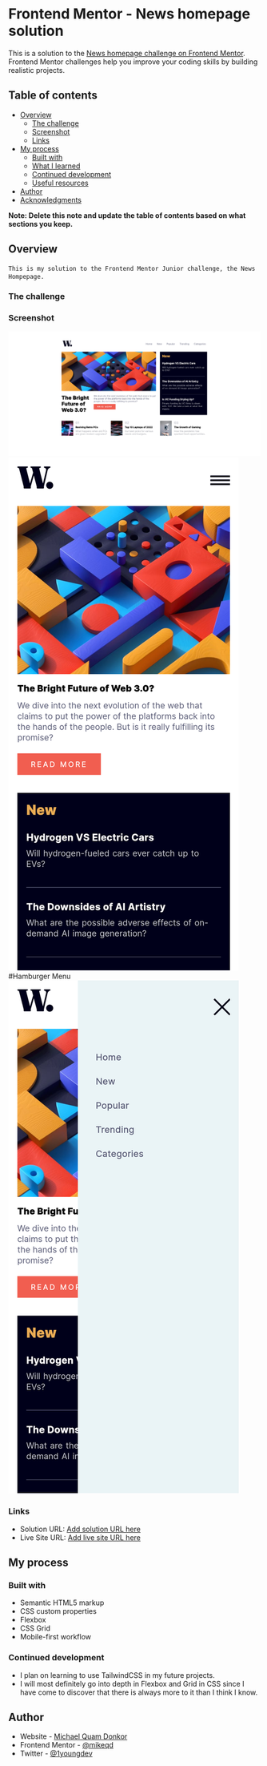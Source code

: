 # Frontend Mentor - News homepage solution

This is a solution to the [News homepage challenge on Frontend Mentor](https://www.frontendmentor.io/challenges/news-homepage-H6SWTa1MFl). Frontend Mentor challenges help you improve your coding skills by building realistic projects. 

## Table of contents

- [Overview](#overview)
  - [The challenge](#the-challenge)
  - [Screenshot](#screenshot)
  - [Links](#links)
- [My process](#my-process)
  - [Built with](#built-with)
  - [What I learned](#what-i-learned)
  - [Continued development](#continued-development)
  - [Useful resources](#useful-resources)
- [Author](#author)
- [Acknowledgments](#acknowledgments)

**Note: Delete this note and update the table of contents based on what sections you keep.**

## Overview
    This is my solution to the Frontend Mentor Junior challenge, the News Hompepage.
### The challenge


### Screenshot

![](./screenshot1.png)
![](./screenshot2.png)
#Hamburger Menu
![](./screenshot3.png)


### Links

- Solution URL: [Add solution URL here](https://github.com/mikeqd/news-homepage-challenge-solution.git)
- Live Site URL: [Add live site URL here](https://mikeqd.github.io/news-homepage-challenge-solution/)

## My process

### Built with

- Semantic HTML5 markup
- CSS custom properties
- Flexbox
- CSS Grid
- Mobile-first workflow


### Continued development


- I plan on learning to use TailwindCSS in my future projects.
- I will most definitely go into depth in Flexbox and Grid in CSS since I have come to discover that there is always more to it than I think I know. 

## Author

- Website - [Michael Quam Donkor](https://sveltekit-portfolio-v1.vercel.app/)
- Frontend Mentor - [@mikeqd](https://www.frontendmentor.io/profile/mikeqd)
- Twitter - [@1youngdev](https://www.twitter.com/1youngdev)
